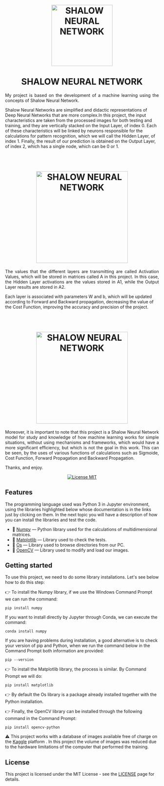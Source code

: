 <h1 align="center">
<br>
  <img src=https://github.com/ViniciusRubens/Shalow-Neural-Network/blob/main/images/SHALOW%20NEURAL%20NETWORK%20Logotipo.png alt="SHALOW NEURAL NETWORK" width="200">
<br>
<br>
SHALOW NEURAL NETWORK
</h1>

<p align="justify">
My project is based on the development of a machine learning using the concepts of Shalow Neural Network. 

Shalow Neural Networks are simplified and didactic representations of Deep Neural Networks that are more complex.In this project, the input characteristics are taken from the processed images for both testing and training, and they are vertically stacked on the Input Layer, of index 0. Each of these characteristics will be linked by neurons responsible for the calculations for pattern recognition, which we will call the Hidden Layer, of index 1. Finally, the result of our prediction is obtained on the Output Layer, of index 2, which has a single node, which can be 0 or 1.
</p>

<h1 align="center">
<br>
  <img src=https://github.com/ViniciusRubens/Shalow-Neural-Network/blob/main/images/model_example.png alt="SHALOW NEURAL NETWORK" width="300">
<br>
</h1>

<p align="justify">
The values that the different layers are transmitting are called Activation Values, which will be stored in matrices called A in this project. In this case, the Hidden Layer activations are the values stored in A1, while the Output Layer results are stored in A2.

Each layer is associated with parameters W and b, which will be updated according to Forward and Backward propagation, decreasing the value of the Cost Function, improving the accuracy and precision of the project.
</P>

<h1 align="center">
<br>
  <img src=https://github.com/ViniciusRubens/Shalow-Neural-Network/blob/main/images/Calculus.png alt="SHALOW NEURAL NETWORK" width="300">
<br>
</h1>

<p align="justify">
Moreover, it is important to note that this project is a Shalow Neural Network model for study and knowledge of how machine learning works for simple situations, without using mechanisms and frameworks, which would have a more significant efficiency, but which is not the goal in this work. This can be seen, by the uses of various functions of calculations such as Sigmoide, Cost Function, Forward Propagation and Backward Propagation.

Thanks, and enjoy.

</p>

<p align="center">
  <a href="https://opensource.org/licenses/MIT">
    <img src="https://img.shields.io/badge/License-MIT-blue.svg" alt="License MIT">
  </a>
</p>

## Features
[//]: # (Add the features of your project here:)
The programming language used was Python 3 in Jupyter environment, using the libraries highlighted below whose documentation is in the links just by clicking on them. In the next topic you will have a description of how you can install the libraries and test the code.

- 📁 [Numpy](https://numpy.org/) — Python library used for the calculations of multidimensional matrices.
- 📁 [Matplotlib](https://matplotlib.org/3.3.3/contents.html) — Library used to check the tests.
- 📁 [Os](https://docs.python.org/3/library/os.html) — Library used to browse directories from our PC.
- 📁 [OpenCV](https://opencv.org/) — Library used to modify and load our images.

## Getting started

To use this project, we need to do some library installations. Let's see below how to do this step:

👉 To install the Numpy library, if we use the Windows Command Prompt we can run the command:

`pip install numpy`

If you want to install directly by Jupyter through Conda, we can execute the command:

`conda install numpy`

If you are having problems during installation, a good alternative is to check your version of pip and Python, when we run the command below in the Command Prompt both information are provided: 

`pip --version`

👉 To install the Matplotlib library, the process is similar. By Command Prompt we will do: 

`pip install matplotlib`

👉 By default the Os library is a package already installed together with the Python installation.

👉 Finally, the OpenCV library can be installed through the following command in the Command Prompt:

`pip install opencv-python`

⚠️ This project works with a database of images available free of charge on the [Kaggle](https://www.kaggle.com/) platform . In this project the volume of images was reduced due to the hardware limitations of the computer that performed the training.

## License

This project is licensed under the MIT License - see the [LICENSE](https://opensource.org/licenses/MIT) page for details.